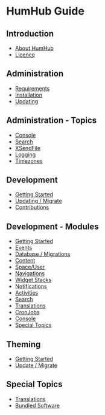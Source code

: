HumHub Guide 
============

Introduction
------------
* [About HumHub](intro-index.md)
* [Licence](intro-licence.md)

Administration
---------------

* [Requirements](admin-requirements.md)
* [Installation](admin-installation.md)
* [Updating](admin-updating.md)


Administration - Topics
-------------------------
* [Console](admin-adv-console.md)
* [Search](admin-adv-search.md)
* [XSendFile](admin-adv-xsendfile.md)
* [Logging](admin-adv-logging.md)
* [Timezones](admin-adv-timezones.md)

Development
---------------------

* [Getting Started](dev-index.md)
* [Updating / Migrate](dev-migrate.md)
* [Contributions](dev-contributing.md)

Development - Modules
---------------------

* [Getting Started](dev-module-index.md)
* [Events](dev-module-events.md)
* [Database / Migrations](dev-module-migrations.md)
* [Content](dev-module-content.md)
* [Space/User](dev-module-spaceuser.md)
* [Navigations](dev-module-menus.md)
* [Widget Stacks](dev-module-stack.md)
* [Notifications](dev-module-notifications.md)
* [Activities](dev-module-activities.md)
* [Search](dev-module-search.md)
* [Translations](dev-module-i18n.md)
* [CronJobs](dev-module-cron.md)
* [Console](dev-module-console.md)
* [Special Topics](dev-module-special-topics.md)

Theming
-------

* [Getting Started](theming-index.md)
* [Update / Migrate](theming-migrate.md)


Special Topics
--------------

* [Translations](special-translations.md)
* [Bundled Software](special-bundled_software.md)

